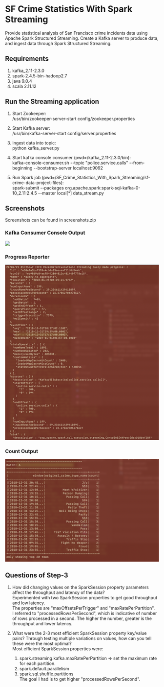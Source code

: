 # SF Crime Statistics With Spark Streaming
Provide statistical analysis of San Francisco crime incidents data using Apache Spark Structured Streaming. Create a Kafka server to produce data, and ingest data through Spark Structured Streaming.

## Requirements
1. kafka_2.11-2.3.0
2. spark-2.4.5-bin-hadoop2.7
3. java 9.0.4
4. scala 2.11.12

## Run the Streaming application

1. Start Zookeeper:<br>
   /usr/bin/zookeeper-server-start config/zookeeper.properties

2. Start Kafka server:<br>
   /usr/bin/kafka-server-start config/server.properties

3. Ingest data into topic:<br>
   python kafka_server.py

4. Start kafka console consumer (pwd=<path-to-kafka>/kafka_2.11-2.3.0/bin):<br>
   kafka-console-consumer.sh --topic "police.service.calls" --from-beginning --bootstrap-server localhost:9092

5. Run Spark job (pwd=<path-to-project>/SF_Crime_Statistics_With_Spark_Streaming/sf-crime-data-project-files):<br>
   spark-submit --packages org.apache.spark:spark-sql-kafka-0-10_2.11:2.4.5 --master local[*] data_stream.py

## Screenshots 
Screenshots can be found in screenshots.zip

### Kafka Consumer Console Output

![](screenshots/kafka-consumer-console-output.png)

### Progress Reporter

![](screenshots/progress-reporter-output-batch-6.png)

### Count Output

![](screenshots/count-output-batch-6.png)

## Questions of Step-3

1. How did changing values on the SparkSession property parameters affect the throughput and latency of the data?<br>
   Experimented with two SparkSession properties to get good throughput and low latency. <br>The properties are "maxOffsetsPerTrigger" and "maxRatePerPartition". <br>I referred to "processedRowsPerSecond", which is indicative of number of rows processed in a second. The higher the number, greater is the throughput and lower latency.
   
2. What were the 2-3 most efficient SparkSession property key/value pairs? Through testing multiple variations on values, how can you tell these were the most optimal?<br>
   Most efficient SparkSession properties were:
   1. spark.streaming.kafka.maxRatePerPartition => set the maximum rate for each partition.
   2. spark.default.parallelism
   3. spark.sql.shuffle.partitions <br>
   The goal I had is to get higher "processedRowsPerSecond".

